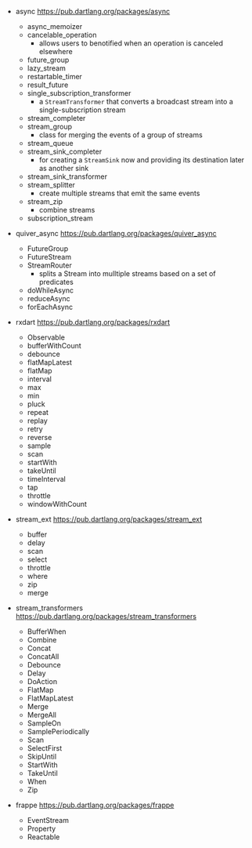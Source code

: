 - async https://pub.dartlang.org/packages/async 
   - async_memoizer
   - cancelable_operation
     - allows users to benotified when an operation is canceled elsewhere
   - future_group
   - lazy_stream
   - restartable_timer
   - result_future
   - single_subscription_transformer
     - a `StreamTransformer` that converts a broadcast stream into a single-subscription stream
   - stream_completer
   - stream_group
     - class for merging the events of a group of streams
   - stream_queue
   - stream_sink_completer
     - for creating a `StreamSink` now and providing its destination later as another sink
   - stream_sink_transformer
   - stream_splitter
     - create multiple streams that emit the same events
   - stream_zip
     - combine streams
   - subscription_stream
   

- quiver_async https://pub.dartlang.org/packages/quiver_async
  - FutureGroup
  - FutureStream
  - StreamRouter 
    - splits a Stream into mulltiple streams based on a set of predicates
  - doWhileAsync
  - reduceAsync 
  - forEachAsync
  
- rxdart  https://pub.dartlang.org/packages/rxdart
  - Observable 
  - bufferWithCount
  - debounce
  - flatMapLatest
  - flatMap
  - interval
  - max
  - min
  - pluck
  - repeat
  - replay
  - retry
  - reverse
  - sample
  - scan
  - startWith
  - takeUntil
  - timeInterval
  - tap
  - throttle
  - windowWithCount
  
- stream_ext https://pub.dartlang.org/packages/stream_ext
  - buffer
  - delay
  - scan
  - select
  - throttle
  - where
  - zip
  - merge

- stream_transformers https://pub.dartlang.org/packages/stream_transformers
  - BufferWhen
  - Combine
  - Concat
  - ConcatAll
  - Debounce
  - Delay
  - DoAction
  - FlatMap
  - FlatMapLatest
  - Merge
  - MergeAll
  - SampleOn
  - SamplePeriodically
  - Scan
  - SelectFirst
  - SkipUntil
  - StartWith
  - TakeUntil
  - When
  - Zip
  
- frappe https://pub.dartlang.org/packages/frappe
  - EventStream
  - Property 
  - Reactable
  
